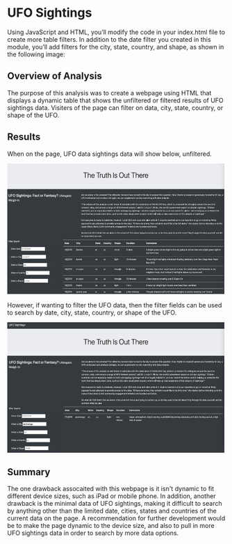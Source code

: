 # UFO Sightings
Using JavaScript and HTML, you’ll modify the code in your index.html file to create more table filters. In addition to the date filter you created in this module, you’ll add filters for the city, state, country, and shape, as shown in the following image:

## Overview of Analysis
The purpose of this analysis was to create a webpage using HTML that displays a dynamic table that shows the unfiltered or filtered results of UFO sightings data. Visiters of the page can filter on data, city, state, country, or shape of the UFO. 

## Results
When on the page, UFO data sightings data will show below, unfiltered.

<img src="Resources/Unfiltered.png" width="500" height="300">

However, if wanting to filter the UFO data, then the filter fields can be used to search by date, city, state, country, or shape of the UFO. 

<img src="Resources/Filtered.png" width="500" height="300">

## Summary
The one drawback assocaited with this webpage is it isn't dynamic to fit different device sizes, such as iPad or mobile phone. In addition, another drawback is the minimal data of UFO sightings, making it difficult to search by anything other than the limited date, cities, states and countries of the current data on the page. 
A recommendation for further development would be to make the page dynamic to the device size, and also to pull in more UFO sightings data in order to search by more data options.





